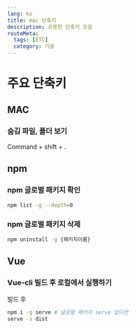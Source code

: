 ```yaml
---
lang: ko
title: mac 단축키
description: 유용한 단축키 모음
routeMeta:
  tags: [ETC]
  category: 기술
---
```


# 주요 단축키

## MAC

### 숨김 파일, 폴더 보기

Command + shift + .

## npm

### npm 글로벌 패키지 확인

```sh
npm list -g --depth=0
```

### npm 글로벌 패키지 삭제

```sh
npm uninstall -g {패키지이름}
```

## Vue

### Vue-cli 빌드 후 로컬에서 실행하기

빌드 후

```sh
npm i -g serve # 글로벌 패키지 serve 없다면
serve -s dist
```
